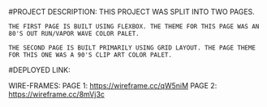 #PROJECT DESCRIPTION:
	THIS PROJECT WAS SPLIT INTO TWO PAGES.
	
	THE FIRST PAGE IS BUILT USING FLEXBOX. THE THEME FOR THIS PAGE WAS AN 80'S OUT RUN/VAPOR WAVE COLOR PALET.

	THE SECOND PAGE IS BUILT PRIMARILY USING GRID LAYOUT. THE PAGE THEME FOR THIS ONE WAS A 90'S CLIP ART COLOR PALET.



#DEPLOYED LINK:



WIRE-FRAMES:
     PAGE 1: https://wireframe.cc/qW5niM
     PAGE 2: https://wireframe.cc/8mVj3c
